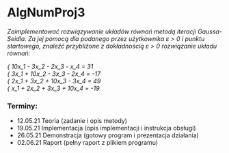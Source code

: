 # AlgNumProj3

_Zaimplementować rozwiązywanie układów równań metodą iteracji Gaussa-Seidla. Za jej pomocą dla podanego przez użytkownika &epsilon; > 0 i punktu startowego, znaleźć przybliżone z dokładnością &epsilon; > 0 rozwiązanie układu równań:_

_{ 10x_1 - 3x_2 - 2x_3 - x_4 = 31_  
_{ 3x_1 + 10x_2 - 3x_3 - 2x_4 = -17_  
_{ 2x_1 + 3x_2 + 10x_3 - 3x_4 = 49_  
_{ x_1 + 2x_2 + 3x_3 + 10x_4 = -19_  

### Terminy:
- 12.05.21 Teoria (zadanie i opis metody)
- 19.05.21 Implementacja (opis implementacji i instrukcja obsługi)
- 26.05.21 Demonstracja (gotowy program i prezentacja działania)
- 02.06.21 Raport (pełny raport z plikiem programu)
